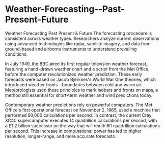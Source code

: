 # Weather-Forecasting--Past-Present-Future
Weather Forecasting Past Present & Future
The forecasting procedure is consistent across weather types. Researchers analyze current observations using advanced technologies like radar, satellite imagery, and data from ground-based and airborne instruments to understand prevailing conditions.

In July 1949, the BBC aired its first regular television weather forecast, featuring a hand-drawn weather chart and a script from the Met Office, before the computer revolutionized weather prediction. These early forecasts were based on Jacob Bjerknes's World War One theories, which introduced weather fronts—boundaries between cold and warm air. Meteorologists used these principles to mark isobars and fronts on maps, a method still essential for short-term weather and wind predictions today.

Contemporary weather predictions rely on powerful computers. The Met Office's first operational forecast on November 2, 1965, used a machine that performed 60,000 calculations per second. In contrast, the current Cray XC40 supercomputer executes 14 quadrillion calculations per second, with a £1.2 billion successor on the way that will reach 60 quadrillion calculations per second. This increase in computational power has led to higher resolution, longer-range, and more accurate forecasts.

#
